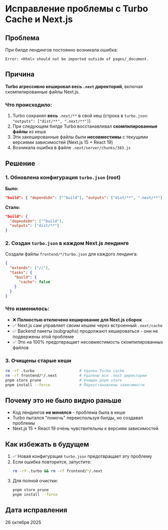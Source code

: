 # Исправление проблемы с Turbo Cache и Next.js

## Проблема

При билде лендингов постоянно возникала ошибка:
```
Error: <Html> should not be imported outside of pages/_document.
```

## Причина

**Turbo агрессивно кешировал весь `.next` директорий**, включая скомпилированные файлы Next.js.

### Что происходило:

1. Turbo сохранял **весь** `.next/**` в свой кеш (строка в `turbo.json`: `"outputs": ["dist/**", ".next/**"]`)
2. При следующем билде Turbo восстанавливал **скомпилированные файлы** из кеша
3. Эти закешированные файлы были **несовместимы** с текущими версиями зависимостей (Next.js 15 + React 19)
4. Возникала ошибка в файле `.next/server/chunks/383.js`

## Решение

### 1. Обновлена конфигурация `turbo.json` (root)

**Было:**
```json
"build": { "dependsOn": ["^build"], "outputs": ["dist/**", ".next/**"] }
```

**Стало:**
```json
"build": { 
  "dependsOn": ["^build"], 
  "outputs": ["dist/**"]
}
```

### 2. Создан `turbo.json` в каждом Next.js лендинге

Создали файлы `frontend/*/turbo.json` для каждого лендинга:

```json
{
  "extends": ["//"],
  "tasks": {
    "build": {
      "cache": false
    }
  }
}
```

### Что изменилось:

- ❌ **Полностью отключено кеширование для Next.js сборок**
- ✅ Next.js сам управляет своим кешем через встроенный `.next/cache`
- ✅ Backend пакеты (subgraphs) продолжают кешироваться - они не подвержены этой проблеме
- ✅ Это на 100% предотвращает несовместимость скомпилированных файлов

### 3. Очищены старые кеши

```bash
rm -rf .turbo                    # Удален Turbo cache
rm -rf frontend/*/.next          # Удалены все .next директории
pnpm store prune                 # Очищен pnpm store
pnpm install --force             # Переустановлены зависимости
```

## Почему это не было видно раньше

- Код лендингов **не менялся** - проблема была в кеше
- Turbo пытался "помочь" переиспользуя билды, но создавал проблемы
- Next.js 15 + React 19 очень чувствительны к версиям зависимостей

## Как избежать в будущем

1. ✅ Новая конфигурация `turbo.json` предотвращает эту проблему
2. Если ошибка повторится, запустите:
   ```bash
   rm -rf .turbo && rm -rf frontend/*/.next
   ```
3. Для полной очистки:
   ```bash
   pnpm store prune
   pnpm install --force
   ```

## Дата исправления

26 октября 2025

